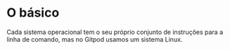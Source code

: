 # O básico

Cada sistema operacional tem o seu próprio conjunto de instruções para a linha de comando, mas no Gitpod usamos um sistema Linux.
